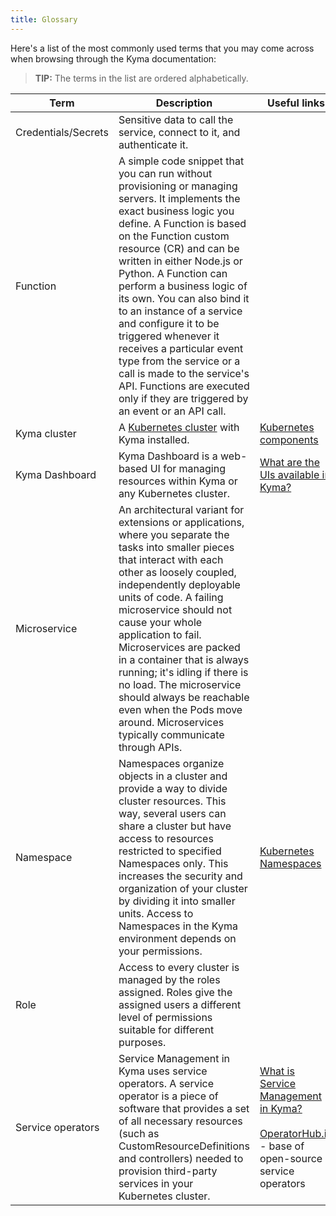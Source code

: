 ```yaml
---
title: Glossary
---
```


Here's a list of the most commonly used terms that you may come across when browsing through the Kyma documentation:

>**TIP:** The terms in the list are ordered alphabetically.

| Term |  Description | Useful links |
| ---- | ------------ | ------------ |
| Credentials/Secrets | Sensitive data to call the service, connect to it, and authenticate it.  |       |
| Function            | A simple code snippet that you can run without provisioning or managing servers. It implements the exact business logic you define. A Function is based on the Function custom resource (CR) and can be written in either Node.js or Python. A Function can perform a business logic of its own. You can also bind it to an instance of a service and configure it to be triggered whenever it receives a particular event type from the service or a call is made to the service's API. Functions are executed only if they are triggered by an event or an API call. |       |
| Kyma cluster | A [Kubernetes cluster](https://kubernetes.io/docs/reference/glossary/?fundamental=true#term-cluster) with Kyma installed.  | [Kubernetes components](https://kubernetes.io/docs/concepts/overview/components/) |
| Kyma Dashboard | Kyma Dashboard is a web-based UI for managing resources within Kyma or any Kubernetes cluster. | [What are the UIs available in Kyma?](./01-overview/main-areas/ui)
| Microservice | An architectural variant for extensions or applications, where you separate the tasks into smaller pieces that interact with each other as loosely coupled, independently deployable units of code. A failing microservice should not cause your whole application to fail. Microservices are packed in a container that is always running; it's idling if there is no load. The microservice should always be reachable even when the Pods move around. Microservices typically communicate through APIs. |       |
| Namespace | Namespaces organize objects in a cluster and provide a way to divide cluster resources. This way, several users can share a cluster but have access to resources restricted to specified Namespaces only. This increases the security and organization of your cluster by dividing it into smaller units. Access to Namespaces in the Kyma environment depends on your permissions. | [Kubernetes Namespaces](https://kubernetes.io/docs/concepts/overview/working-with-objects/namespaces/) |
| Role | Access to every cluster is managed by the roles assigned. Roles give the assigned users a different level of permissions suitable for different purposes. |       |
| Service operators | Service Management in Kyma uses service operators. A service operator is a piece of software that provides a set of all necessary resources (such as CustomResourceDefinitions and controllers) needed to provision third-party services in your Kubernetes cluster. | [What is Service Management in Kyma?](./01-overview/main-areas/service-management) <br><br> [OperatorHub.io](https://operatorhub.io/) - base of open-source service operators
